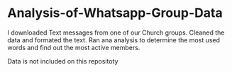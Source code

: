 # Analysis-of-Whatsapp-Group-Data

I downloaded Text messages from one of our Church groups.
Cleaned the data and formated the text.
Ran ana analysis to determine the most used words and find out the most active members.

Data is not included on this repositoty


